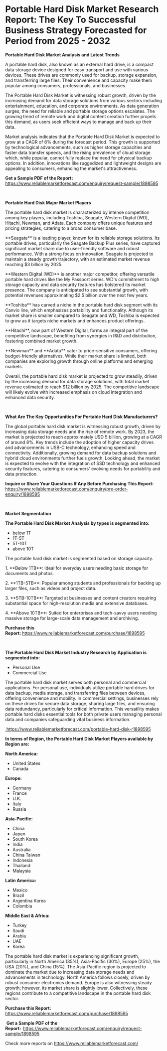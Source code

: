 <p><h1>Portable Hard Disk Market Research Report: The Key To Successful Business Strategy Forecasted for Period from 2025 - 2032</h1></p><p><strong>Portable Hard Disk Market Analysis and Latest Trends</strong></p>
<p><p>A portable hard disk, also known as an external hard drive, is a compact data storage device designed for easy transport and use with various devices. These drives are commonly used for backup, storage expansion, and transferring large files. Their convenience and capacity make them popular among consumers, professionals, and businesses.</p><p>The Portable Hard Disk Market is witnessing robust growth, driven by the increasing demand for data storage solutions from various sectors including entertainment, education, and corporate environments. As data generation surges, the need for reliable and portable storage options escalates. The growing trend of remote work and digital content creation further propels this demand, as users seek efficient ways to manage and back up their data.</p><p>Market analysis indicates that the Portable Hard Disk Market is expected to grow at a CAGR of 6% during the forecast period. This growth is supported by technological advancements, such as higher storage capacities and faster data transfer speeds, and the rising prevalence of cloud storage which, while popular, cannot fully replace the need for physical backup options. In addition, innovations like ruggedized and lightweight designs are appealing to consumers, enhancing the market's attractiveness.</p></p>
<p><strong>Get a Sample PDF of the Report:&nbsp;</strong> <a href="https://www.reliablemarketforecast.com/enquiry/request-sample/1898595?utm_campaign=2732&utm_medium=2&utm_source=Github&utm_content=ia&utm_term=06042025&utm_id=portable-hard-disk">https://www.reliablemarketforecast.com/enquiry/request-sample/1898595</a></p>
<p>&nbsp;</p>
<p><strong>Portable Hard Disk Major Market Players</strong></p>
<p><p>The portable hard disk market is characterized by intense competition among key players, including Toshiba, Seagate, Western Digital (WD), Hitachi, Newman, and Adata. Each company offers unique features and pricing strategies, catering to a broad consumer base.</p><p>**Seagate** is a leading player, known for its reliable storage solutions. Its portable drives, particularly the Seagate Backup Plus series, have captured significant market share due to user-friendly software and robust performance. With a strong focus on innovation, Seagate is projected to maintain a steady growth trajectory, with an estimated market revenue reaching $3 billion by 2025.</p><p>**Western Digital (WD)** is another major competitor, offering versatile portable hard drives like the My Passport series. WD's commitment to high storage capacity and data security features has bolstered its market presence. The company is anticipated to see substantial growth, with potential revenues approximating $2.5 billion over the next few years.</p><p>**Toshiba** has carved a niche in the portable hard disk segment with its Canvio line, which emphasizes portability and functionality. Although its market share is smaller compared to Seagate and WD, Toshiba is expected to grow as it targets niche markets and enhances product offerings.</p><p>**Hitachi**, now part of Western Digital, forms an integral part of the competitive landscape, benefiting from synergies in R&D and distribution, fostering combined market growth.</p><p>**Newman** and **Adata** cater to price-sensitive consumers, offering budget-friendly alternatives. While their market share is limited, both companies are exploring growth through online platforms and emerging markets.</p><p>Overall, the portable hard disk market is projected to grow steadily, driven by the increasing demand for data storage solutions, with total market revenue estimated to reach $12 billion by 2025. The competitive landscape will likely evolve with increased emphasis on cloud integration and enhanced data security.</p></p>
<p>&nbsp;</p>
<p><strong>What Are The Key Opportunities For Portable Hard Disk Manufacturers?</strong></p>
<p><p>The global portable hard disk market is witnessing robust growth, driven by increasing data storage needs and the rise of remote work. By 2023, the market is projected to reach approximately USD 5 billion, growing at a CAGR of around 8%. Key trends include the adoption of higher capacity drives and advancements in USB-C technology, enhancing speed and connectivity. Additionally, growing demand for data backup solutions and hybrid cloud environments further fuels growth. Looking ahead, the market is expected to evolve with the integration of SSD technology and enhanced security features, catering to consumers' evolving needs for portability and data protection.</p></p>
<p><strong>Inquire or Share Your Questions If Any Before Purchasing This Report:</strong> <a href="https://www.reliablemarketforecast.com/enquiry/pre-order-enquiry/1898595?utm_campaign=2732&utm_medium=2&utm_source=Github&utm_content=ia&utm_term=06042025&utm_id=portable-hard-disk">https://www.reliablemarketforecast.com/enquiry/pre-order-enquiry/1898595</a></p>
<p>&nbsp;</p>
<p><strong>Market Segmentation</strong></p>
<p><strong>The Portable Hard Disk Market Analysis by types is segmented into:</strong></p>
<p><ul><li>below 1T</li><li>1T-5T</li><li>5T-10T</li><li>above 10T</li></ul></p>
<p><p>The portable hard disk market is segmented based on storage capacity. </p><p>1. **Below 1TB**: Ideal for everyday users needing basic storage for documents and photos. </p><p>2. **1TB-5TB**: Popular among students and professionals for backing up larger files, such as videos and project data.</p><p>3. **5TB-10TB**: Targeted at businesses and content creators requiring substantial space for high-resolution media and extensive databases.</p><p>4. **Above 10TB**: Suited for enterprises and tech-savvy users needing massive storage for large-scale data management and archiving.</p></p>
<p><strong>Purchase this Report:&nbsp;</strong><a href="https://www.reliablemarketforecast.com/purchase/1898595?utm_campaign=2732&utm_medium=2&utm_source=Github&utm_content=ia&utm_term=06042025&utm_id=portable-hard-disk">https://www.reliablemarketforecast.com/purchase/1898595</a></p>
<p>&nbsp;</p>
<p><strong>The Portable Hard Disk Market Industry Research by Application is segmented into:</strong></p>
<p><ul><li>Personal Use</li><li>Commercial Use</li></ul></p>
<p><p>The portable hard disk market serves both personal and commercial applications. For personal use, individuals utilize portable hard drives for data backup, media storage, and transferring files between devices, offering convenience and mobility. In commercial settings, businesses rely on these drives for secure data storage, sharing large files, and ensuring data redundancy, particularly for critical information. This versatility makes portable hard disks essential tools for both private users managing personal data and companies safeguarding vital business information.</p></p>
<p><a href="https://www.reliablemarketforecast.com/portable-hard-disk-r1898595?utm_campaign=2732&utm_medium=2&utm_source=Github&utm_content=ia&utm_term=06042025&utm_id=portable-hard-disk">&nbsp;https://www.reliablemarketforecast.com/portable-hard-disk-r1898595</a></p>
<p><strong>In terms of Region, the Portable Hard Disk Market Players available by Region are:</strong></p>
<p>
    <p> <strong> North America: </strong>
        <ul>
            <li>United States</li>
            <li>Canada</li>
        </ul>
        </p> 
    <p> <strong> Europe: </strong>
        <ul>
            <li>Germany</li>
            <li>France</li>
            <li>U.K.</li>
            <li>Italy</li>
            <li>Russia</li>
        </ul>
        </p> 
    <p> <strong> Asia-Pacific: </strong>
        <ul>
            <li>China</li>
            <li>Japan</li>
            <li>South Korea</li>
            <li>India</li>
            <li>Australia</li>
            <li>China Taiwan</li>
            <li>Indonesia</li>
            <li>Thailand</li>
            <li>Malaysia</li>
        </ul>
        </p> 
    <p> <strong> Latin America: </strong>
        <ul>
            <li>Mexico</li>
            <li>Brazil</li>
            <li>Argentina Korea</li>
            <li>Colombia</li>
        </ul>
        </p> 
    <p> <strong> Middle East & Africa: </strong>
        <ul>
            <li>Turkey</li>
            <li>Saudi</li>
            <li>Arabia</li>
            <li>UAE</li>
            <li>Korea</li>
        </ul>
    </p>
    </p>
<p><p>The portable hard disk market is experiencing significant growth, particularly in North America (35%), Asia-Pacific (30%), Europe (25%), the USA (20%), and China (15%). The Asia-Pacific region is projected to dominate the market due to increasing data storage needs and advancements in technology. North America follows closely, driven by robust consumer electronics demand. Europe is also witnessing steady growth; however, its market share is slightly lower. Collectively, these regions contribute to a competitive landscape in the portable hard disk sector.</p></p>
<p><strong>Purchase this Report: </strong><a href="https://www.reliablemarketforecast.com/purchase/1898595?utm_campaign=2732&utm_medium=2&utm_source=Github&utm_content=ia&utm_term=06042025&utm_id=portable-hard-disk">https://www.reliablemarketforecast.com/purchase/1898595</a></p>
<p>&nbsp;<strong>Get a Sample PDF of the Report:&nbsp;&nbsp;</strong><a href="https://www.reliablemarketforecast.com/enquiry/request-sample/1898595?utm_campaign=2732&utm_medium=2&utm_source=Github&utm_content=ia&utm_term=06042025&utm_id=portable-hard-disk">https://www.reliablemarketforecast.com/enquiry/request-sample/1898595</a></p>
<p><strong></strong></p>
<p>Check more reports on <a href="https://www.reliablemarketforecast.com/?utm_campaign=2732&utm_medium=2&utm_source=Github&utm_content=ia&utm_term=06042025&utm_id=portable-hard-disk">https://www.reliablemarketforecast.com/</a></p>